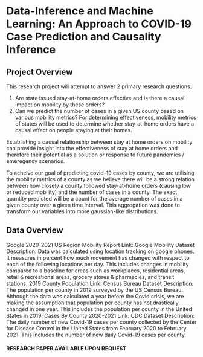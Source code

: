 # Data-Inference and Machine Learning: An Approach to COVID-19 Case Prediction and Causality Inference
## Project Overview
This research project will attempt to answer 2 primary research questions: 
  1.  Are state issued stay-at-home orders effective and is there a causal impact on mobility by these orders? 
  2.  Can we predict the number of cases in a given US county based on various mobility metrics? For determining effectiveness, mobility metrics of states will be used to determine whether stay-at-home orders have a causal effect on people staying at their homes.

Establishing a causal relationship between stay at home orders on mobility can provide insight into the effectiveness of stay at home orders and therefore their potential as a solution or response to future pandemics / emeregency scenarios. 

To acheive our goal of predicting covid-19 cases by county, we are utilising the mobility metrics of a county as we believe there will be a strong relation between how closely a county followed stay-at-home orders (causing low or reduced mobility) and the number of cases in a county. The exact quantity predicted will be a count for the average number of cases in a given county over a given time interval. This aggregation was done to transform our variables into more gaussian-like distributions.

## Data Overview
Google 2020-2021 US Region Mobility Report
	Link: Google Mobility Dataset
	Description: Data was calculated using location tracking on google phones. It measures
in percent how much movement has changed with respect to each of the following
locations per day. This includes changes in mobility compared to a baseline for areas
such as workplaces, residential areas, retail & recreational areas, grocery stores &
pharmacies, and transit stations.
2019 County Population
Link: Census Bureau Dataset
	Description: The population per county in 2019 surveyed by the US Census Bureau.
Although the data was calculated a year before the Covid crisis, we are making the
assumption that population per county has not drastically changed in one year. This includes the population per county in the United States in 2019.
Cases By County 2020-2021
	Link:  CDC Dataset
	Description: The daily number of new Covid-19 cases per county collected by the
Center for Disease Control  in the United States from February 2020 to February 2021.
This includes the number of new daily Covid-19 cases per county.

#### RESEARCH PAPER AVAILABLE UPON REQUEST
